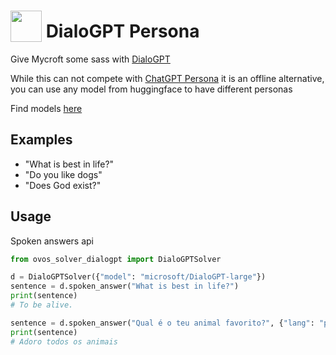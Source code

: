 # <img src='https://raw.githack.com/FortAwesome/Font-Awesome/master/svgs/solid/robot.svg' card_color='#40DBB0' width='50' height='50' style='vertical-align:bottom'/> DialoGPT Persona
 
Give Mycroft some sass with [DialoGPT](https://github.com/microsoft/DialoGPT)

While this can not compete with [ChatGPT Persona](https://github.com/OpenVoiceOS/ovos-solver-plugin-openai-persona) it is an offline alternative, you can use any model from huggingface to have different personas

Find models [here](https://huggingface.co/models?pipeline_tag=conversational&search=dialogpt)

## Examples 
* "What is best in life?"
* "Do you like dogs"
* "Does God exist?"


## Usage

Spoken answers api

```python
from ovos_solver_dialogpt import DialoGPTSolver

d = DialoGPTSolver({"model": "microsoft/DialoGPT-large"})
sentence = d.spoken_answer("What is best in life?")
print(sentence)
# To be alive.

sentence = d.spoken_answer("Qual é o teu animal favorito?", {"lang": "pt-pt"})
print(sentence)
# Adoro todos os animais
```
